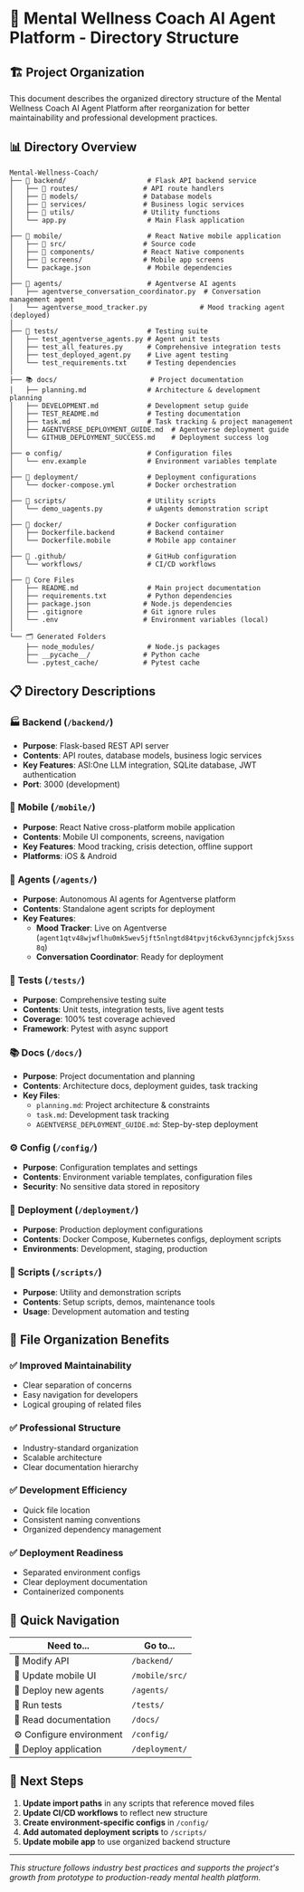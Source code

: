 # 📁 Mental Wellness Coach AI Agent Platform - Directory Structure

## 🏗️ Project Organization

This document describes the organized directory structure of the Mental Wellness Coach AI Agent Platform after reorganization for better maintainability and professional development practices.

## 📊 Directory Overview

```
Mental-Wellness-Coach/
├── 📂 backend/                    # Flask API backend service
│   ├── 📂 routes/                # API route handlers
│   ├── 📂 models/                # Database models
│   ├── 📂 services/              # Business logic services
│   ├── 📂 utils/                 # Utility functions
│   └── app.py                    # Main Flask application
│
├── 📂 mobile/                     # React Native mobile application
│   ├── 📂 src/                   # Source code
│   ├── 📂 components/            # React Native components
│   ├── 📂 screens/               # Mobile app screens
│   └── package.json              # Mobile dependencies
│
├── 🤖 agents/                     # Agentverse AI agents
│   ├── agentverse_conversation_coordinator.py  # Conversation management agent
│   └── agentverse_mood_tracker.py             # Mood tracking agent (deployed)
│
├── 🧪 tests/                      # Testing suite
│   ├── test_agentverse_agents.py # Agent unit tests
│   ├── test_all_features.py      # Comprehensive integration tests
│   ├── test_deployed_agent.py    # Live agent testing
│   └── test_requirements.txt     # Testing dependencies
│
├── 📚 docs/                       # Project documentation
│   ├── planning.md               # Architecture & development planning
│   ├── DEVELOPMENT.md            # Development setup guide
│   ├── TEST_README.md            # Testing documentation
│   ├── task.md                   # Task tracking & project management
│   ├── AGENTVERSE_DEPLOYMENT_GUIDE.md  # Agentverse deployment guide
│   └── GITHUB_DEPLOYMENT_SUCCESS.md    # Deployment success log
│
├── ⚙️ config/                     # Configuration files
│   └── env.example               # Environment variables template
│
├── 🚀 deployment/                 # Deployment configurations
│   └── docker-compose.yml        # Docker orchestration
│
├── 📝 scripts/                    # Utility scripts
│   └── demo_uagents.py           # uAgents demonstration script
│
├── 🐳 docker/                     # Docker configuration
│   ├── Dockerfile.backend        # Backend container
│   └── Dockerfile.mobile         # Mobile app container
│
├── 🔧 .github/                    # GitHub configuration
│   └── workflows/                # CI/CD workflows
│
├── 📄 Core Files
│   ├── README.md                 # Main project documentation
│   ├── requirements.txt          # Python dependencies
│   ├── package.json             # Node.js dependencies
│   ├── .gitignore               # Git ignore rules
│   └── .env                     # Environment variables (local)
│
└── 🗂️ Generated Folders
    ├── node_modules/             # Node.js packages
    ├── __pycache__/             # Python cache
    └── .pytest_cache/           # Pytest cache
```

## 📋 Directory Descriptions

### 🏭 **Backend** (`/backend/`)
- **Purpose**: Flask-based REST API server
- **Contents**: API routes, database models, business logic services
- **Key Features**: ASI:One LLM integration, SQLite database, JWT authentication
- **Port**: 3000 (development)

### 📱 **Mobile** (`/mobile/`)
- **Purpose**: React Native cross-platform mobile application
- **Contents**: Mobile UI components, screens, navigation
- **Key Features**: Mood tracking, crisis detection, offline support
- **Platforms**: iOS & Android

### 🤖 **Agents** (`/agents/`)
- **Purpose**: Autonomous AI agents for Agentverse platform
- **Contents**: Standalone agent scripts for deployment
- **Key Features**: 
  - **Mood Tracker**: Live on Agentverse (`agent1qtv48wjwflhu0mk5wev5jft5nlngtd84tpvjt6ckv63ynncjpfckj5xss8q`)
  - **Conversation Coordinator**: Ready for deployment

### 🧪 **Tests** (`/tests/`)
- **Purpose**: Comprehensive testing suite
- **Contents**: Unit tests, integration tests, live agent tests
- **Coverage**: 100% test coverage achieved
- **Framework**: Pytest with async support

### 📚 **Docs** (`/docs/`)
- **Purpose**: Project documentation and planning
- **Contents**: Architecture docs, deployment guides, task tracking
- **Key Files**:
  - `planning.md`: Project architecture & constraints
  - `task.md`: Development task tracking
  - `AGENTVERSE_DEPLOYMENT_GUIDE.md`: Step-by-step deployment

### ⚙️ **Config** (`/config/`)
- **Purpose**: Configuration templates and settings
- **Contents**: Environment variable templates, configuration files
- **Security**: No sensitive data stored in repository

### 🚀 **Deployment** (`/deployment/`)
- **Purpose**: Production deployment configurations
- **Contents**: Docker Compose, Kubernetes configs, deployment scripts
- **Environments**: Development, staging, production

### 📝 **Scripts** (`/scripts/`)
- **Purpose**: Utility and demonstration scripts
- **Contents**: Setup scripts, demos, maintenance tools
- **Usage**: Development automation and testing

## 🔄 File Organization Benefits

### ✅ **Improved Maintainability**
- Clear separation of concerns
- Easy navigation for developers
- Logical grouping of related files

### ✅ **Professional Structure**
- Industry-standard organization
- Scalable architecture
- Clear documentation hierarchy

### ✅ **Development Efficiency**
- Quick file location
- Consistent naming conventions
- Organized dependency management

### ✅ **Deployment Readiness**
- Separated environment configs
- Clear deployment documentation
- Containerized components

## 🚀 Quick Navigation

| Need to...                    | Go to...                        |
|-------------------------------|--------------------------------|
| 🔧 Modify API                | `/backend/`                    |
| 📱 Update mobile UI          | `/mobile/src/`                 |
| 🤖 Deploy new agents         | `/agents/`                     |
| 🧪 Run tests                 | `/tests/`                      |
| 📖 Read documentation        | `/docs/`                       |
| ⚙️ Configure environment     | `/config/`                     |
| 🚀 Deploy application        | `/deployment/`                 |

## 🎯 Next Steps

1. **Update import paths** in any scripts that reference moved files
2. **Update CI/CD workflows** to reflect new structure
3. **Create environment-specific configs** in `/config/`
4. **Add automated deployment scripts** to `/scripts/`
5. **Update mobile app** to use organized backend structure

---

*This structure follows industry best practices and supports the project's growth from prototype to production-ready mental health platform.* 
